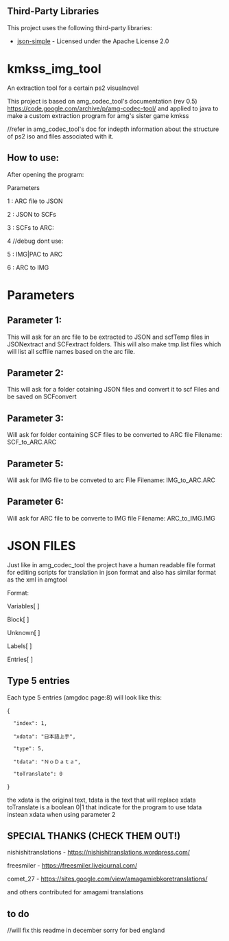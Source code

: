 ## Third-Party Libraries

This project uses the following third-party libraries:

- [json-simple](https://code.google.com/archive/p/json-simple/) - Licensed under the Apache License 2.0

# kmkss_img_tool
 An extraction tool for a certain ps2 visualnovel


This project is based on amg_codec_tool's documentation (rev 0.5)
https://code.google.com/archive/p/amg-codec-tool/
and applied to java to make a custom extraction program for
amg's sister game kmkss


//refer in amg_codec_tool's doc for indepth information about the structure of ps2 iso and files associated with it.


## How to use:

After opening the program:

Parameters

1 : ARC file to JSON

2 : JSON to SCFs

3 : SCFs to ARC:

4 //debug dont use:

5 : IMG|PAC to ARC

6 : ARC to IMG

# Parameters

## Parameter 1:

This will ask for an arc file to be extracted to JSON and scfTemp files in JSONextract and SCFextract folders.
This will also make tmp.list files which will list all scffile names based on the arc file. 


## Parameter 2:

This will ask for a folder cotaining JSON files and convert it to scf Files and be saved on SCFconvert


## Parameter 3:

Will ask for folder containing SCF files to be converted to ARC file
Filename: SCF_to_ARC.ARC


## Parameter 5:

Will ask for IMG file to be conveted to arc File
Filename: IMG_to_ARC.ARC


## Parameter 6:

Will ask for ARC file to be converte to IMG file
Filename: ARC_to_IMG.IMG



# JSON FILES 

Just like in amg_codec_tool the project have a human readable file format for editing scripts for translation in json format
and also has similar format as the xml in amgtool


Format:

Variables[ ]

Block[ ]

Unknown[ ]

Labels[ ]

Entries[ ]

## Type 5 entries
Each type 5 entries (amgdoc page:8) will look like this:


{

      "index": 1,
      
      "xdata": "日本語上手",
      
      "type": 5,
      
      "tdata": "ＮｏＤａｔａ",
      
      "toTranslate": 0
      
}

the xdata is the original text, tdata is the text that will replace xdata
toTranslate is a boolean 0|1 that indicate for the program to use tdata instean xdata when using parameter 2






## SPECIAL THANKS (CHECK THEM OUT!)

nishishitranslations - https://nishishitranslations.wordpress.com/

freesmiler - https://freesmiler.livejournal.com/

comet_27 - https://sites.google.com/view/amagamiebkoretranslations/

and others contributed for amagami translations



## to do

//will fix this readme in december sorry for bed england
